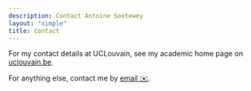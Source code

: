 ```yaml
---
description: Contact Antoine Soetewey
layout: "simple"
title: Contact
---
```


For my contact details at UCLouvain, see my academic home page on <a href="https://uclouvain.be/en/directories/antoine.soetewey" target="_blank" rel="noopener">uclouvain.be</a>.

For anything else, contact me by [email :envelope:](mailto:ant.soetewey@gmail.com).
